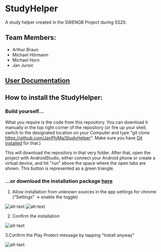 # StudyHelper
A study helper created in the SWENGB Project during SS20.

## Team Members:
* Arthur Braun
* Michael Hörmann
* Michael Horn
* Jan Jursic

 ## [User Documentation](https://drive.google.com/file/d/1uPK4eLLIk5T-dMLnJBoN2MLrPV2FtWFt/view?usp=sharing)
 
  
 ## How to install the StudyHelper:
 
 ### Build yourself...
 
 What you require is the code from this repository. You can download it manually in the top right corner of the repository (or fire up your shell,
 switch to the designated location on your Computer and type "git clone https://github.com/JanPhiMa/StudyHelper". Make sure you have [Git installed](https://git-scm.com/book/en/v2/Getting-Started-Installing-Git) for that.) 
 
 This will download the repository in that very folder. After that, open the project with AndroidStudio, either connect your Android phone or create a virtual device, and hit "run" above the space where the open tabs are shown. 
 This button is represented as a green triangle.
 
 ### ...or download the installation package [here](https://drive.google.com/file/d/1NpOOsp_ddpzA7P7wX6mvBQavO29Brk_l/view?usp=sharing)
 
1. Allow installation from unknown sources in the app settings for chrome ("Settings" -> enable the toggle)

![alt-text](https://i.imgur.com/ijfoqLT.png)
![alt-text](https://i.imgur.com/dh4EcaI.png)

2. Confirm the installation

![alt-text](https://i.imgur.com/cpKHi8W.png)

3.Confirm the Play Protect message by tapping "Install anyway"

![alt-text](https://i.imgur.com/1D1onHF.png)
